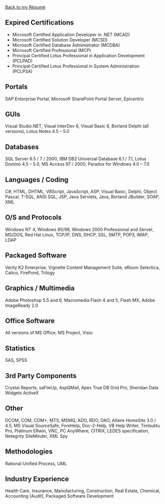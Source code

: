 [Back to my Résumé][0]

[0]: /long-cv

## Expired Certifications

* Microsoft Certified Application Developer in .NET (MCAD)
* Microsoft Certified Solution Developer (MCSD)
* Microsoft Certified Database Administrator (MCDBA)
* Microsoft Certified Professional (MCP)
* Principal Certified Lotus Professional in Application Development (PCLPAD)
* Principal Certified Lotus Professional in System Administration (PCLPSA)

## Portals
SAP Enterprise Portal, Microsoft SharePoint Portal Server, Epicentric

## GUIs
Visual Studio.NET, Visual InterDev 6, Visual Basic 6, Borland Delphi (all versions), Lotus Notes 4.5 – 5.0

## Databases
SQL Server 6.5 / 7 / 2000, IBM DB2 Universal Database 6.1 / 7.1, Lotus Domino 4.5 – 5.0, MS Access 97 / 2000, Paradox for Windows 4.0 – 7.0

## Languages / Coding
C#, HTML, DHTML, VBScript, JavaScript, ASP, Visual Basic, Delphi, Object Pascal, T-SQL, ANSI SQL, JSP, Java Servlets, Java, Borland JBuilder, SOAP, XML

## O/S and Protocols
Windows NT 4, Windows 95/98, Windows 2000 Professional and Server, MS/DOS, Red Hat Linux, TCP/IP, DNS, DHCP, SSL, SMTP, POP3, IMAP, LDAP

## Packaged Software
Verity K2 Enterprise, Vignette Content Management Suite, eRoom
Selectica, Calico, FirePond, Trilogy

## Graphics / Multimedia
Adobe Photoshop 5.5 and 6, Macromedia Flash 4 and 5, Flash MX, Adobe ImageReady 2.0

## Office Software
All versions of MS Office, MS Project, Visio

## Statistics
SAS, SPSS

## 3rd Party Components
Crystal Reports, saFileUp, AspQMail, Apex True DB Grid Pro, Sheridan Data Widgets ActiveX

## Other
DCOM, COM, COM+, MTS, MSMQ, ADO, RDO, DAO, Allaire HomeSite 3.0 / 4.5, MS Visual SourceSafe, ForeHelp, Doc-2-Help, VB Help Writer, Timbuktu Pro, Platinum ERwin, VNC, PC AnyWhere, CITRIX, LEDES specification, Netegrity SiteMinder, XML Spy

## Methodologies
Rational Unified Process, UML

## Industry Experience
Health Care, Insurance, Manufacturing, Construction, Real Estate, Chemical, Accounting (Audit), Packaged Software Development
